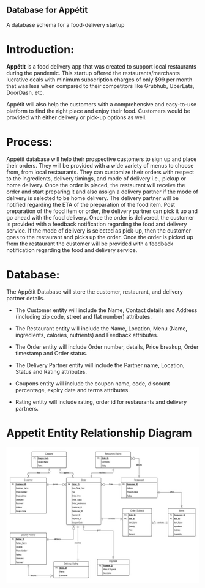 ## Database for Appétit
A database schema for a food-delivery startup

# Introduction:
**Appétit** is a food delivery app that was created to support local restaurants during the pandemic. This startup offered the restaurants/merchants lucrative deals with minimum subscription charges of only $99 per month that was less when compared to their competitors like Grubhub, UberEats, DoorDash, etc.

Appétit will also help the customers with a comprehensive and easy-to-use platform to find the right place and enjoy their food. Customers would be provided with either delivery or pick-up options as well.

# Process:
Appétit database will help their prospective customers to sign up and place their orders. They will be provided with a wide variety of menus to choose from, from local restaurants. They can customize their orders with respect to the ingredients, delivery timings, and mode of delivery i.e., pickup or home delivery. Once the order is placed, the restaurant will receive the order and start preparing it and also assign a delivery partner if the mode of delivery is selected to be home delivery. The delivery partner will be notified regarding the ETA of the preparation of the food item. Post preparation of the food item or order, the delivery partner can pick it up and go ahead with the food delivery. Once the order is delivered, the customer is provided with a feedback notification regarding the food and delivery service. If the mode of delivery is selected as pick-up, then the customer goes to the restaurant and picks up the order.
Once the order is picked up from the restaurant the customer will be provided with a feedback notification regarding the food and delivery service.

# Database:
The Appétit Database will store the customer, restaurant, and delivery partner details.

* The Customer entity will include the Name, Contact details and Address (including zip code, street and flat number) attributes.

* The Restaurant entity will include the Name, Location, Menu (Name, ingredients, calories, nutrients) and Feedback attributes.

* The Order entity will include Order number, details, Price breakup, Order timestamp and
Order status.

* The Delivery Partner entity will include the Partner name, Location, Status and Rating
attributes.

* Coupons entity will include the coupon name, code, discount percentage, expiry date and terms attributes.

* Rating entity will include rating, order id for restaurants and delivery partners.

# Appetit Entity Relationship Diagram
![ERD Diagram](/Diagrams/appetit_ERD.jpg)